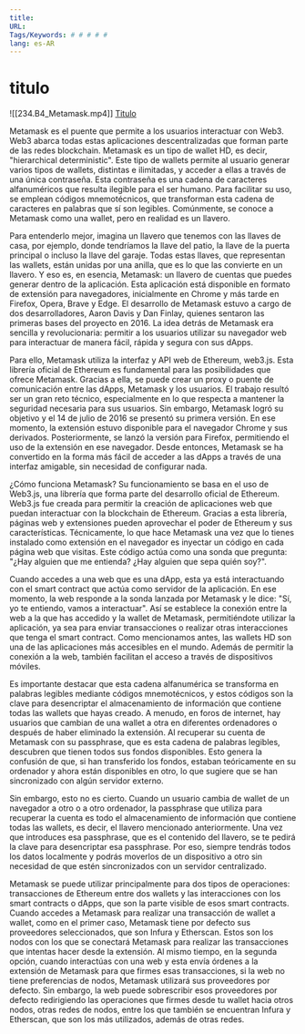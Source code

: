 ```yaml
---
title: 
URL: 
Tags/Keywords: # # # # #
lang: es-AR
---
```

# titulo
![[234.B4_Metamask.mp4]]
[Titulo](URL)

Metamask es el puente que permite a los usuarios interactuar con Web3. Web3 abarca todas estas aplicaciones descentralizadas que forman parte de las redes blockchain. Metamask es un tipo de wallet HD, es decir, "hierarchical deterministic". Este tipo de wallets permite al usuario generar varios tipos de wallets, distintas e ilimitadas, y acceder a ellas a través de una única contraseña. Esta contraseña es una cadena de caracteres alfanuméricos que resulta ilegible para el ser humano. Para facilitar su uso, se emplean códigos mnemotécnicos, que transforman esta cadena de caracteres en palabras que sí son legibles. Comúnmente, se conoce a Metamask como una wallet, pero en realidad es un llavero.

Para entenderlo mejor, imagina un llavero que tenemos con las llaves de casa, por ejemplo, donde tendríamos la llave del patio, la llave de la puerta principal o incluso la llave del garaje. Todas estas llaves, que representan las wallets, están unidas por una anilla, que es lo que las convierte en un llavero. Y eso es, en esencia, Metamask: un llavero de cuentas que puedes generar dentro de la aplicación. Esta aplicación está disponible en formato de extensión para navegadores, inicialmente en Chrome y más tarde en Firefox, Opera, Brave y Edge. El desarrollo de Metamask estuvo a cargo de dos desarrolladores, Aaron Davis y Dan Finlay, quienes sentaron las primeras bases del proyecto en 2016. La idea detrás de Metamask era sencilla y revolucionaria: permitir a los usuarios utilizar su navegador web para interactuar de manera fácil, rápida y segura con sus dApps.

Para ello, Metamask utiliza la interfaz y API web de Ethereum, web3.js. Esta librería oficial de Ethereum es fundamental para las posibilidades que ofrece Metamask. Gracias a ella, se puede crear un proxy o puente de comunicación entre las dApps, Metamask y los usuarios. El trabajo resultó ser un gran reto técnico, especialmente en lo que respecta a mantener la seguridad necesaria para sus usuarios. Sin embargo, Metamask logró su objetivo y el 14 de julio de 2016 se presentó su primera versión. En ese momento, la extensión estuvo disponible para el navegador Chrome y sus derivados. Posteriormente, se lanzó la versión para Firefox, permitiendo el uso de la extensión en ese navegador. Desde entonces, Metamask se ha convertido en la forma más fácil de acceder a las dApps a través de una interfaz amigable, sin necesidad de configurar nada.

¿Cómo funciona Metamask? Su funcionamiento se basa en el uso de Web3.js, una librería que forma parte del desarrollo oficial de Ethereum. Web3.js fue creada para permitir la creación de aplicaciones web que puedan interactuar con la blockchain de Ethereum. Gracias a esta librería, páginas web y extensiones pueden aprovechar el poder de Ethereum y sus características. Técnicamente, lo que hace Metamask una vez que lo tienes instalado como extensión en el navegador es inyectar un código en cada página web que visitas. Este código actúa como una sonda que pregunta: "¿Hay alguien que me entienda? ¿Hay alguien que sepa quién soy?".

Cuando accedes a una web que es una dApp, esta ya está interactuando con el smart contract que actúa como servidor de la aplicación. En ese momento, la web responde a la sonda lanzada por Metamask y le dice: "Sí, yo te entiendo, vamos a interactuar". Así se establece la conexión entre la web a la que has accedido y la wallet de Metamask, permitiéndote utilizar la aplicación, ya sea para enviar transacciones o realizar otras interacciones que tenga el smart contract. Como mencionamos antes, las wallets HD son una de las aplicaciones más accesibles en el mundo. Además de permitir la conexión a la web, también facilitan el acceso a través de dispositivos móviles.

Es importante destacar que esta cadena alfanumérica se transforma en palabras legibles mediante códigos mnemotécnicos, y estos códigos son la clave para desencriptar el almacenamiento de información que contiene todas las wallets que hayas creado. A menudo, en foros de internet, hay usuarios que cambian de una wallet a otra en diferentes ordenadores o después de haber eliminado la extensión. Al recuperar su cuenta de Metamask con su passphrase, que es esta cadena de palabras legibles, descubren que tienen todos sus fondos disponibles. Esto genera la confusión de que, si han transferido los fondos, estaban teóricamente en su ordenador y ahora están disponibles en otro, lo que sugiere que se han sincronizado con algún servidor externo.

Sin embargo, esto no es cierto. Cuando un usuario cambia de wallet de un navegador a otro o a otro ordenador, la passphrase que utiliza para recuperar la cuenta es todo el almacenamiento de información que contiene todas las wallets, es decir, el llavero mencionado anteriormente. Una vez que introduces esa passphrase, que es el contenido del llavero, se te pedirá la clave para desencriptar esa passphrase. Por eso, siempre tendrás todos los datos localmente y podrás moverlos de un dispositivo a otro sin necesidad de que estén sincronizados con un servidor centralizado.

Metamask se puede utilizar principalmente para dos tipos de operaciones: transacciones de Ethereum entre dos wallets y las interacciones con los smart contracts o dApps, que son la parte visible de esos smart contracts. Cuando accedes a Metamask para realizar una transacción de wallet a wallet, como en el primer caso, Metamask tiene por defecto sus proveedores seleccionados, que son Infura y Etherscan. Estos son los nodos con los que se conectará Metamask para realizar las transacciones que intentas hacer desde la extensión. Al mismo tiempo, en la segunda opción, cuando interactúas con una web y esta envía órdenes a la extensión de Metamask para que firmes esas transacciones, si la web no tiene preferencias de nodos, Metamask utilizará sus proveedores por defecto. Sin embargo, la web puede sobrescribir esos proveedores por defecto redirigiendo las operaciones que firmes desde tu wallet hacia otros nodos, otras redes de nodos, entre los que también se encuentran Infura y Etherscan, que son los más utilizados, además de otras redes.
